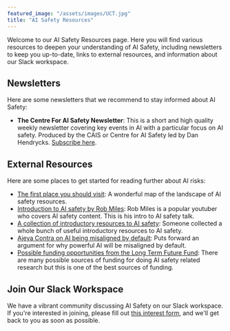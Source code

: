 ```yaml
---
featured_image: "/assets/images/UCT.jpg"
title: "AI Safety Resources"
---
```


Welcome to our AI Safety Resources page. Here you will find various resources to deepen your understanding of AI Safety, including newsletters to keep you up-to-date, links to external resources, and information about our Slack workspace.

## Newsletters

Here are some newsletters that we recommend to stay informed about AI Safety:

- **The Centre For AI Safety Newsletter**: This is a short and high quality weekly newsletter covering key events in AI with a particular focus on AI safety. Produced by the CAIS or Centre for AI Safety led by Dan Hendrycks. [Subscribe here](https://substack.com/redirect/2/eyJlIjoiaHR0cHM6Ly9uZXdzbGV0dGVyLnNhZmUuYWkvYWNjb3VudCIsInAiOjEzMTI4MzU4NiwicyI6MTQ4MTAwOCwiZiI6dHJ1ZSwidSI6OTI0OTg1NDQsImlhdCI6MTY4Nzg3NjIyOSwiZXhwIjoxNjkwNDY4MjI5LCJpc3MiOiJwdWItMCIsInN1YiI6ImxpbmstcmVkaXJlY3QifQ.s9yvtlfrIXeNcSUBBuHOLCZxxyfLPU5pSXr87IZPpcg).



## External Resources

Here are some places to get started for reading further about AI risks:

- [The first place you should visit](https://aisafety.world/): A wonderful map of the landscape of AI safety resources. 
- [Introduction to AI safety by Rob Miles](https://www.youtube.com/watch?v=pYXy-A4siMw): Rob Miles is a popular youtuber who covers AI safety content. This is his intro to AI safety talk.
- [A collection of introductory resources to AI safety](https://www.lesswrong.com/posts/T98kdFL5bxBWSiE3N/best-introductory-overviews-of-agi-safety): Someone collected a whole bunch of useful introductory resources to AI safety.
- [Ajeya Contra on AI being misaligned by default](https://www.lesswrong.com/posts/pRkFkzwKZ2zfa3R6H/without-specific-countermeasures-the-easiest-path-to): Puts forward an argument for why powerful AI will be misaligned by default.
- [Possible funding opportunities from the Long Term Future Fund](https://funds.effectivealtruism.org/funds/far-future): There are many possible sources of funding for doing AI safety related research but this is one of the best sources of funding.


## Join Our Slack Workspace

We have a vibrant community discussing AI Safety on our Slack workspace. If you're interested in joining, please fill out [this interest form](https://forms.gle/D8Cf2LQR1rMNYkL87), and we'll get back to you as soon as possible.

